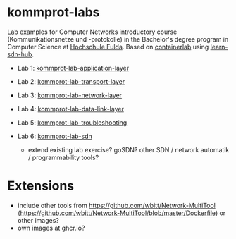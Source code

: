 # kommprot-labs

Lab examples for Computer Networks introductory course (Kommunikationsnetze und -protokolle) in the Bachelor's degree program in Computer Science at [Hochschule Fulda](https://hs-fulda.de/netlab).
Based on [containerlab](https://containerlab.dev) using [learn-sdn-hub](https://github.com/prona-p4-learning-platform/learn-sdn-hub).

- Lab 1: [kommprot-lab-application-layer](kommprot-lab-application-layer)

- Lab 2: [kommprot-lab-transport-layer](kommprot-lab-transport-layer)

- Lab 3: [kommprot-lab-network-layer](kommprot-lab-network-layer)

- Lab 4: [kommprot-lab-data-link-layer](kommprot-lab-data-link-layer)

- Lab 5: [kommprot-lab-troubleshooting](kommprot-lab-troubleshooting)

- Lab 6: [kommprot-lab-sdn](https://github.com/prona-p4-learning-platform/p4-boilerplate/tree/main/Example0-SDN-Intro)
  - extend existing lab exercise? goSDN? other SDN / network automatik / programmability tools?


# Extensions
- include other tools from https://github.com/wbitt/Network-MultiTool (https://github.com/wbitt/Network-MultiTool/blob/master/Dockerfile) or other images?
- own images at ghcr.io?